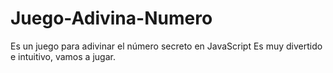 # Juego-Adivina-Numero
Es un juego para adivinar el número secreto en JavaScript
Es muy divertido e intuitivo, vamos a jugar.

